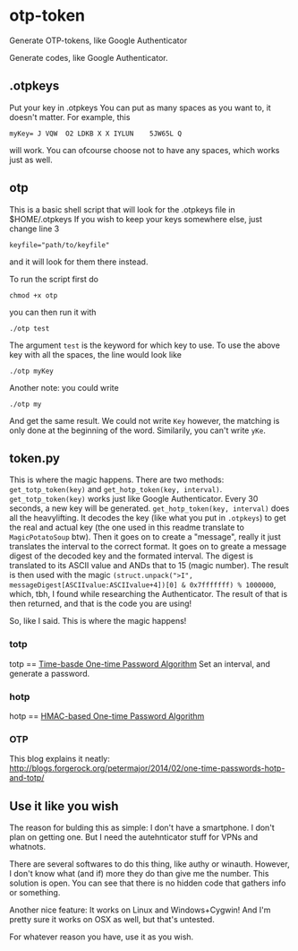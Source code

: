 # otp-token
Generate OTP-tokens, like Google Authenticator

Generate codes, like Google Authenticator.

## .otpkeys
Put your key in .otpkeys
You can put as many spaces as you want to, it doesn't matter. For example, this

	myKey= J VQW  O2 LDKB X X IYLUN    5JW65L Q


will work. You can ofcourse choose not to have any spaces, which works just as well.

## otp
This is a basic shell script that will look for the .otpkeys file in $HOME/.otpkeys
If you wish to keep your keys somewhere else, just change line 3

	keyfile="path/to/keyfile"

and it will look for them there instead.

To run the script first do

	chmod +x otp

you can then run it with

    ./otp test

The argument `test` is the keyword for which key to use. To use the above key with all the spaces, the line would look like

	./otp myKey 

Another note: you could write

	./otp my

And get the same result. We could not write `Key` however, the matching is only done at the beginning of the word. Similarily, you can't write `yKe`.

## token.py
This is where the magic happens.
There are two methods: `get_totp_token(key)` and `get_hotp_token(key, interval)`.
`get_totp_token(key)` works just like Google Authenticator. Every 30 seconds, a new key will be generated.
`get_hotp_token(key, interval)` does all the heavylifting. It decodes the key (like what you put in `.otpkeys`) to get the real and actual key (the one used in this readme translate to `MagicPotatoSoup` btw).
Then it goes on to create a "message", really it just translates the interval to the correct format.
It goes on to greate a message digest of the decoded key and the formated interval. The digest is translated to its ASCII value and ANDs that to 15 (magic number).
The result is then used with the magic `(struct.unpack(">I", messageDigest[ASCIIvalue:ASCIIvalue+4])[0] & 0x7fffffff) % 1000000`, which, tbh, I found while researching the Authenticator. The result of that is then returned, and that is the code you are using!

So, like I said. This is where the magic happens!

### totp
totp == [Time-basde One-time Password Algorithm](http://en.wikipedia.org/wiki/Time-based_One-time_Password_Algorithm)
Set an interval, and generate a password.

### hotp
hotp == [HMAC-based One-time Password Algorithm](http://en.wikipedia.org/wiki/HMAC-based_One-time_Password_Algorithm)

### OTP
This blog explains it neatly: http://blogs.forgerock.org/petermajor/2014/02/one-time-passwords-hotp-and-totp/


## Use it like you wish
The reason for bulding this as simple: I don't have a smartphone. I don't plan on getting one. But I need the autehnticator stuff for VPNs and whatnots.

There are several softwares to do this thing, like authy or winauth. However, I don't know what (and if) more they do than give me the number. This solution is open. You can see that there is no hidden code that gathers info or something.

Another nice feature: It works on Linux and Windows+Cygwin! And I'm pretty sure it works on OSX as well, but that's untested.

For whatever reason you have, use it as you wish.
